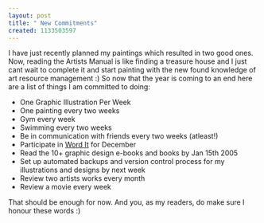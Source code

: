 ```yaml
--- 
layout: post
title: " New Commitments"
created: 1133503597
---
```

I have just recently planned my paintings which resulted in two good ones. Now, reading the Artists Manual is like finding a treasure house and I just cant wait to complete it and start painting with the new found knowledge of art resource management :) So now that the year is coming to an end here are a list of things I  am committed to doing:
<ul><li>One Graphic Illustration Per Week</li>
<li>One painting every two weeks</li>
<li>Gym every week</li>
<li>Swimming every two weeks</li>
<li>Be in communication with friends every two weeks (atleast!)</li>
<li>Participate in <a href="http://www.underconsideration.com/speakup/archives/001766.html">Word It</a> for December</li>
<li>Read the 10+ graphic design e-books and books by Jan 15th 2005</li>
<li>Set up automated backups and version control process for my illustrations and designs by next week</li>
<li>Review two artists works every month</li>
<li>Review a movie every week</li>
</ul>

That should be enough for now. And you, as my readers, do make sure I honour these words :)
